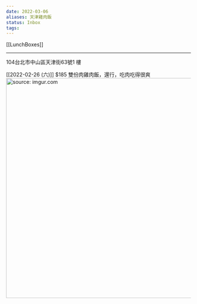 ```yaml
---
date: 2022-03-06
aliases: 天津雞肉飯
status: Inbox
tags:
---
```


[[LunchBoxes]]

---

104台北市中山區天津街63號1 樓

[[2022-02-26 (六)]] $185 雙份肉雞肉飯，還行，吃肉吃得很爽
<a href="https://imgur.com/mtgfCGF"><img src="https://i.imgur.com/mtgfCGF.jpg" title="source: imgur.com" width="600px"/></a>

